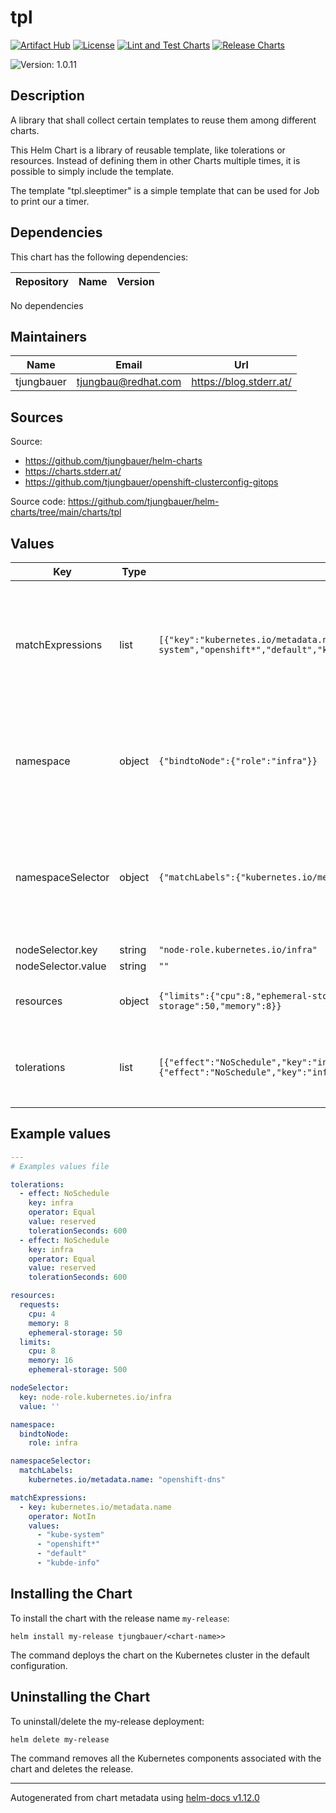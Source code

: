 

# tpl

  [![Artifact Hub](https://img.shields.io/endpoint?url=https://artifacthub.io/badge/repository/openshift-bootstraps)](https://artifacthub.io/packages/search?repo=openshift-bootstraps)
  [![License](https://img.shields.io/badge/License-Apache_2.0-blue.svg)](https://opensource.org/licenses/Apache-2.0)
  [![Lint and Test Charts](https://github.com/tjungbauer/helm-charts/actions/workflows/lint_and_test_charts.yml/badge.svg)](https://github.com/tjungbauer/helm-charts/actions/workflows/lint_and_test_charts.yml)
  [![Release Charts](https://github.com/tjungbauer/helm-charts/actions/workflows/release.yml/badge.svg)](https://github.com/tjungbauer/helm-charts/actions/workflows/release.yml)

  ![Version: 1.0.11](https://img.shields.io/badge/Version-1.0.11-informational?style=flat-square)

 

  ## Description

  A library that shall collect certain templates to reuse them among different charts.

This Helm Chart is a library of reusable template, like tolerations or resources.
Instead of defining them in other Charts multiple times, it is possible to simply include the template.

The template "tpl.sleeptimer" is a simple template that can be used for Job to print our a timer.

## Dependencies

This chart has the following dependencies:

| Repository | Name | Version |
|------------|------|---------|

No dependencies

## Maintainers

| Name | Email | Url |
| ---- | ------ | --- |
| tjungbauer | <tjungbau@redhat.com> | <https://blog.stderr.at/> |

## Sources
Source:
* <https://github.com/tjungbauer/helm-charts>
* <https://charts.stderr.at/>
* <https://github.com/tjungbauer/openshift-clusterconfig-gitops>

Source code: https://github.com/tjungbauer/helm-charts/tree/main/charts/tpl

## Values

| Key | Type | Default | Description |
|-----|------|---------|-------------|
| matchExpressions | list | `[{"key":"kubernetes.io/metadata.name","operator":"NotIn","values":["kube-system","openshift*","default","kubde-info"]}]` | Deine a metchExpression to use key, oeprator, value pairs. <br /> Example include (used in chart admin-networkpolicies)  spec:  subject:    {{- if .subject.namespaces }}    namespaces:      {{- if .subject.namespaces.matchExpressions }}      matchExpressions:        {{- range .subject.namespaces.matchExpressions }}        {{- include "tpl.matchExpressions" . | indent 4 }}        {{- end }}      {{- end }}      {{- if .subject.namespaces.matchLabels }}      {{- include "tpl.matchLabels" .subject.namespaces.matchLabels | indent 4 }}      {{- end }}    {{- end }} |
| namespace | object | `{"bindtoNode":{"role":"infra"}}` | If you want to annotate a namespace to run on a specific node configure the following annotations <br /> Example include:    {{- if .Values.namespace.bindtoNode }}    {{- if .Values.namespace.bindtoNode.role }}    {{- include "tpl.bindtoNode" .Values.namespace.bindtoNode | nindent 4 }}    {{- end }}    {{- end }} |
| namespaceSelector | object | `{"matchLabels":{"kubernetes.io/metadata.name":"openshift-dns"}}` | Define a NamespaceSelector and the required labels <br /> Example include (used in chart admin-networkpolicies)  spec:  subject:    {{- if .subject.namespaces }}    namespaces:      {{- if .subject.namespaces.matchExpressions }}      matchExpressions:        {{- range .subject.namespaces.matchExpressions }}        {{- include "tpl.matchExpressions" . | indent 4 }}        {{- end }}      {{- end }}      {{- if .subject.namespaces.matchLabels }}      {{- include "tpl.matchLabels" .subject.namespaces.matchLabels | indent 4 }}      {{- end }}    {{- end }} |
| nodeSelector.key | string | `"node-role.kubernetes.io/infra"` |  |
| nodeSelector.value | string | `""` |  |
| resources | object | `{"limits":{"cpu":8,"ephemeral-storage":500,"memory":16},"requests":{"cpu":4,"ephemeral-storage":50,"memory":8}}` | If you want to define resources <br /> Example include: {{- if .Values.resources }} {{ include "tpl.resources" .Values.resources  | indent 0 }} {{- end }} |
| tolerations | list | `[{"effect":"NoSchedule","key":"infra","operator":"Equal","tolerationSeconds":600,"value":"reserved"},{"effect":"NoSchedule","key":"infra","operator":"Equal","tolerationSeconds":600,"value":"reserved"}]` | If you want this component to only run on specific nodes, you can configure tolerations of tainted nodes. <br /> Example include: {{- if .Values.tolerations }} {{ include "tpl.tolerations" .Values.tolerations  | indent 0 }} {{- end }} |

## Example values

```yaml
---
# Examples values file

tolerations:
  - effect: NoSchedule
    key: infra
    operator: Equal
    value: reserved
    tolerationSeconds: 600
  - effect: NoSchedule
    key: infra
    operator: Equal
    value: reserved
    tolerationSeconds: 600

resources:
  requests:
    cpu: 4
    memory: 8
    ephemeral-storage: 50
  limits:
    cpu: 8
    memory: 16
    ephemeral-storage: 500

nodeSelector:
  key: node-role.kubernetes.io/infra
  value: ''

namespace:
  bindtoNode:
    role: infra

namespaceSelector:         
  matchLabels:
    kubernetes.io/metadata.name: "openshift-dns"

matchExpressions:   
  - key: kubernetes.io/metadata.name
    operator: NotIn
    values:
      - "kube-system"
      - "openshift*"
      - "default"
      - "kubde-info" 

```

## Installing the Chart

To install the chart with the release name `my-release`:

```console
helm install my-release tjungbauer/<chart-name>>
```

The command deploys the chart on the Kubernetes cluster in the default configuration.

## Uninstalling the Chart

To uninstall/delete the my-release deployment:

```console
helm delete my-release
```

The command removes all the Kubernetes components associated with the chart and deletes the release.

----------------------------------------------
Autogenerated from chart metadata using [helm-docs v1.12.0](https://github.com/norwoodj/helm-docs/releases/v1.12.0)

